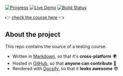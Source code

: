 [![Progress](https://img.shields.io/badge/progress-alpha%20version-blue.svg)](https://github.com/dialex/start-testing/milestones) [![Live Demo](https://img.shields.io/badge/status-live-brightgreen.svg)](https://dialex.github.io/start-testing/) [![Build Status](https://travis-ci.org/dialex/start-testing.svg?branch=travis)](https://travis-ci.org/dialex/start-testing)

👉 [check the course here](https://dialex.github.io/start-testing) 👈

## About the project

This repo contains the source of a testing course.

- Written in [Markdown](http://commonmark.org/), so that it's **cross-platform** 🌍
- Hosted in [GitHub](https://dialex.github.io/start-testing), so that **anyone can contribute** 🤝
- Rendered with [Docsify](https://github.com/QingWei-Li/docsify/), so that it **looks awesome** 😎
